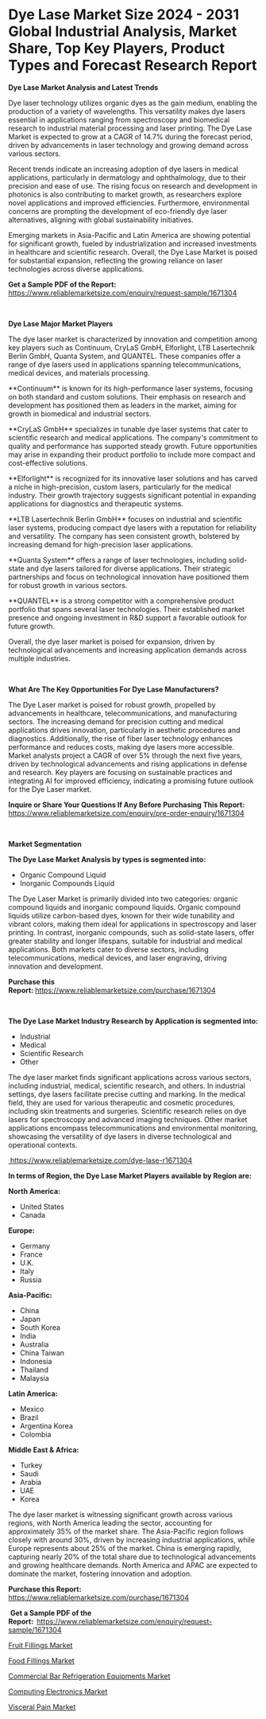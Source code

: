 <p><h1>Dye Lase Market Size 2024 - 2031 Global Industrial Analysis, Market Share, Top Key Players, Product Types and Forecast Research Report</h1></p><p><strong>Dye Lase Market Analysis and Latest Trends</strong></p>
<p><p>Dye laser technology utilizes organic dyes as the gain medium, enabling the production of a variety of wavelengths. This versatility makes dye lasers essential in applications ranging from spectroscopy and biomedical research to industrial material processing and laser printing. The Dye Lase Market is expected to grow at a CAGR of 14.7% during the forecast period, driven by advancements in laser technology and growing demand across various sectors.</p><p>Recent trends indicate an increasing adoption of dye lasers in medical applications, particularly in dermatology and ophthalmology, due to their precision and ease of use. The rising focus on research and development in photonics is also contributing to market growth, as researchers explore novel applications and improved efficiencies. Furthermore, environmental concerns are prompting the development of eco-friendly dye laser alternatives, aligning with global sustainability initiatives.</p><p>Emerging markets in Asia-Pacific and Latin America are showing potential for significant growth, fueled by industrialization and increased investments in healthcare and scientific research. Overall, the Dye Lase Market is poised for substantial expansion, reflecting the growing reliance on laser technologies across diverse applications.</p></p>
<p><strong>Get a Sample PDF of the Report:&nbsp;</strong> <a href="https://www.reliablemarketsize.com/enquiry/request-sample/1671304?utm_campaign=1103&utm_medium=2&utm_source=Github&utm_content=ia&utm_term=10102024&utm_id=dye-lase">https://www.reliablemarketsize.com/enquiry/request-sample/1671304</a></p>
<p>&nbsp;</p>
<p><strong>Dye Lase Major Market Players</strong></p>
<p><p>The dye laser market is characterized by innovation and competition among key players such as Continuum, CryLaS GmbH, Elforlight, LTB Lasertechnik Berlin GmbH, Quanta System, and QUANTEL. These companies offer a range of dye lasers used in applications spanning telecommunications, medical devices, and materials processing.</p><p>**Continuum** is known for its high-performance laser systems, focusing on both standard and custom solutions. Their emphasis on research and development has positioned them as leaders in the market, aiming for growth in biomedical and industrial sectors.</p><p>**CryLaS GmbH** specializes in tunable dye laser systems that cater to scientific research and medical applications. The company's commitment to quality and performance has supported steady growth. Future opportunities may arise in expanding their product portfolio to include more compact and cost-effective solutions.</p><p>**Elforlight** is recognized for its innovative laser solutions and has carved a niche in high-precision, custom lasers, particularly for the medical industry. Their growth trajectory suggests significant potential in expanding applications for diagnostics and therapeutic systems.</p><p>**LTB Lasertechnik Berlin GmbH** focuses on industrial and scientific laser systems, producing compact dye lasers with a reputation for reliability and versatility. The company has seen consistent growth, bolstered by increasing demand for high-precision laser applications.</p><p>**Quanta System** offers a range of laser technologies, including solid-state and dye lasers tailored for diverse applications. Their strategic partnerships and focus on technological innovation have positioned them for robust growth in various sectors.</p><p>**QUANTEL** is a strong competitor with a comprehensive product portfolio that spans several laser technologies. Their established market presence and ongoing investment in R&D support a favorable outlook for future growth.</p><p>Overall, the dye laser market is poised for expansion, driven by technological advancements and increasing application demands across multiple industries.</p></p>
<p>&nbsp;</p>
<p><strong>What Are The Key Opportunities For Dye Lase Manufacturers?</strong></p>
<p><p>The Dye Laser market is poised for robust growth, propelled by advancements in healthcare, telecommunications, and manufacturing sectors. The increasing demand for precision cutting and medical applications drives innovation, particularly in aesthetic procedures and diagnostics. Additionally, the rise of fiber laser technology enhances performance and reduces costs, making dye lasers more accessible. Market analysts project a CAGR of over 5% through the next five years, driven by technological advancements and rising applications in defense and research. Key players are focusing on sustainable practices and integrating AI for improved efficiency, indicating a promising future outlook for the Dye Laser market.</p></p>
<p><strong>Inquire or Share Your Questions If Any Before Purchasing This Report:</strong> <a href="https://www.reliablemarketsize.com/enquiry/pre-order-enquiry/1671304?utm_campaign=1103&utm_medium=2&utm_source=Github&utm_content=ia&utm_term=10102024&utm_id=dye-lase">https://www.reliablemarketsize.com/enquiry/pre-order-enquiry/1671304</a></p>
<p>&nbsp;</p>
<p><strong>Market Segmentation</strong></p>
<p><strong>The Dye Lase Market Analysis by types is segmented into:</strong></p>
<p><ul><li>Organic Compound Liquid</li><li>Inorganic Compounds Liquid</li></ul></p>
<p><p>The Dye Laser Market is primarily divided into two categories: organic compound liquids and inorganic compound liquids. Organic compound liquids utilize carbon-based dyes, known for their wide tunability and vibrant colors, making them ideal for applications in spectroscopy and laser printing. In contrast, inorganic compounds, such as solid-state lasers, offer greater stability and longer lifespans, suitable for industrial and medical applications. Both markets cater to diverse sectors, including telecommunications, medical devices, and laser engraving, driving innovation and development.</p></p>
<p><strong>Purchase this Report:&nbsp;</strong><a href="https://www.reliablemarketsize.com/purchase/1671304?utm_campaign=1103&utm_medium=2&utm_source=Github&utm_content=ia&utm_term=10102024&utm_id=dye-lase">https://www.reliablemarketsize.com/purchase/1671304</a></p>
<p>&nbsp;</p>
<p><strong>The Dye Lase Market Industry Research by Application is segmented into:</strong></p>
<p><ul><li>Industrial</li><li>Medical</li><li>Scientific Research</li><li>Other</li></ul></p>
<p><p>The dye laser market finds significant applications across various sectors, including industrial, medical, scientific research, and others. In industrial settings, dye lasers facilitate precise cutting and marking. In the medical field, they are used for various therapeutic and cosmetic procedures, including skin treatments and surgeries. Scientific research relies on dye lasers for spectroscopy and advanced imaging techniques. Other market applications encompass telecommunications and environmental monitoring, showcasing the versatility of dye lasers in diverse technological and operational contexts.</p></p>
<p><a href="https://www.reliablemarketsize.com/dye-lase-r1671304?utm_campaign=1103&utm_medium=2&utm_source=Github&utm_content=ia&utm_term=10102024&utm_id=dye-lase">&nbsp;https://www.reliablemarketsize.com/dye-lase-r1671304</a></p>
<p><strong>In terms of Region, the Dye Lase Market Players available by Region are:</strong></p>
<p>
    <p> <strong> North America: </strong>
        <ul>
            <li>United States</li>
            <li>Canada</li>
        </ul>
        </p> 
    <p> <strong> Europe: </strong>
        <ul>
            <li>Germany</li>
            <li>France</li>
            <li>U.K.</li>
            <li>Italy</li>
            <li>Russia</li>
        </ul>
        </p> 
    <p> <strong> Asia-Pacific: </strong>
        <ul>
            <li>China</li>
            <li>Japan</li>
            <li>South Korea</li>
            <li>India</li>
            <li>Australia</li>
            <li>China Taiwan</li>
            <li>Indonesia</li>
            <li>Thailand</li>
            <li>Malaysia</li>
        </ul>
        </p> 
    <p> <strong> Latin America: </strong>
        <ul>
            <li>Mexico</li>
            <li>Brazil</li>
            <li>Argentina Korea</li>
            <li>Colombia</li>
        </ul>
        </p> 
    <p> <strong> Middle East & Africa: </strong>
        <ul>
            <li>Turkey</li>
            <li>Saudi</li>
            <li>Arabia</li>
            <li>UAE</li>
            <li>Korea</li>
        </ul>
    </p>
    </p>
<p><p>The dye laser market is witnessing significant growth across various regions, with North America leading the sector, accounting for approximately 35% of the market share. The Asia-Pacific region follows closely with around 30%, driven by increasing industrial applications, while Europe represents about 25% of the market. China is emerging rapidly, capturing nearly 20% of the total share due to technological advancements and growing healthcare demands. North America and APAC are expected to dominate the market, fostering innovation and adoption.</p></p>
<p><strong>Purchase this Report: </strong><a href="https://www.reliablemarketsize.com/purchase/1671304?utm_campaign=1103&utm_medium=2&utm_source=Github&utm_content=ia&utm_term=10102024&utm_id=dye-lase">https://www.reliablemarketsize.com/purchase/1671304</a></p>
<p>&nbsp;<strong>Get a Sample PDF of the Report:&nbsp;&nbsp;</strong><a href="https://www.reliablemarketsize.com/enquiry/request-sample/1671304?utm_campaign=1103&utm_medium=2&utm_source=Github&utm_content=ia&utm_term=10102024&utm_id=dye-lase">https://www.reliablemarketsize.com/enquiry/request-sample/1671304</a></p>
<p><strong></strong></p>
<p><p><a href="https://issuu.com/reportprime-2/docs/fruit-fillings-market-size-2030.ppt_805a3d1a378f9e?utm_campaign=1103&utm_medium=2&utm_source=Github&utm_content=ia&utm_term=10102024&utm_id=dye-lase">Fruit Fillings Market</a></p><p><a href="https://issuu.com/reportprime-2/docs/food-fillings-market-size-2030.pptx_314f2a4586f434?utm_campaign=1103&utm_medium=2&utm_source=Github&utm_content=ia&utm_term=10102024&utm_id=dye-lase">Food Fillings Market</a></p><p><a href="https://github.com/gdfhhhj/Market-Research-Report-List-6/blob/main/commercial-bar-refrigeration-equipments-market.md?utm_campaign=1103&utm_medium=2&utm_source=Github&utm_content=ia&utm_term=10102024&utm_id=dye-lase">Commercial Bar Refrigeration Equipments Market</a></p><p><a href="https://www.linkedin.com/pulse/global-computing-electronics-market-pulse-trends-growth-analysis-g4fpe?utm_campaign=1103&utm_medium=2&utm_source=Github&utm_content=ia&utm_term=10102024&utm_id=dye-lase">Computing Electronics Market</a></p><p><a href="https://www.linkedin.com/pulse/visceral-pain-market-outlook-complete-industry-analysis-2024-h37pf?utm_campaign=1103&utm_medium=2&utm_source=Github&utm_content=ia&utm_term=10102024&utm_id=dye-lase">Visceral Pain Market</a></p></p>